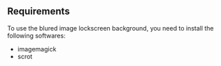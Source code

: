 ## Requirements

To use the blured image lockscreen background, you need to install the following softwares:

- imagemagick
- scrot

